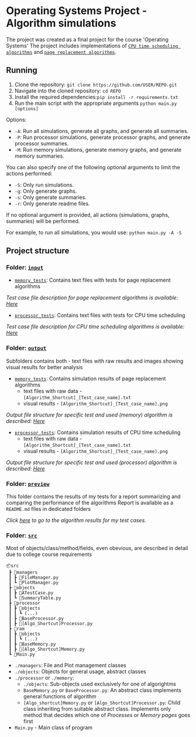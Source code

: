 # Operating Systems Project - Algorithm simulations

The project was created as a final project for the course 'Operating Systems'
The project includes implementations of [`CPU time scheduling algorithms`](https://en.wikipedia.org/wiki/Scheduling_(computing)) and [`page replacement algorithms`](https://en.wikipedia.org/wiki/Page_replacement_algorithm).

## Running

1. Clone the repository: `git clone https://github.com/USER/REPO.git`
2. Navigate into the cloned repository: `cd REPO`
3. Install the required dependencies:`pip install -r requirements.txt`
4. Run the main script with the appropriate arguments
```python main.py [options]```

Options:

- `-A`: Run all simulations, generate all graphs, and generate all summaries.
- `-P`: Run processor simulations, generate processor graphs, and generate processor summaries.
- `-M`: Run memory simulations, generate memory graphs, and generate memory summaries.

You can also specify one of the following optional arguments to limit the actions performed:

- `-S`: Only run simulations.
- `-g`: Only generate graphs.
- `-s`: Only generate summaries.
- `-r`: Only generate readme files.

If no optional argument is provided, all actions (simulations, graphs, summaries) will be performed.

For example, to run all simulations, you would use:
```python main.py -A -S```

## Project structure

### Folder: [`input`](input)
- [`memory_tests`](input/memory_tests): Contains text files with tests for page replacement algorithms 

_Test case file description for page replacement algorithms is available: [Here](preview/input/memory_tests/inputStructure.md)_

- [`processor_tests`](input/processor_tests): Contains text files with tests for CPU time scheduling

_Test case file description for CPU time scheduling algorithms is available: [Here](preview/input/processor_tests/inputStructure.md)_

### Folder: [`output`](output)

Subfolders contains both - text files with raw results and images showing visual results for better analysis

- [`memory_tests`](output/memory_tests): Contains simulation results of page replacement algorithms
    - text files with raw data - `[Algorithm_Shortcut]_[Test_case_name].txt`
    - visual results - `[Algorithm_Shortcut]_[Test_case_name].png`
    

_Output file structure for specific test and used (memory) algorithm is described: [Here](preview/output/memory_tests/outputStructure.md)_


- [`processor_tests`](output/processor_tests): Contains simulation results of CPU time scheduling
    - text files with raw data - `[Algorithm_Shortcut]_[Test_case_name].txt`
    - visual results - `[Algorithm_Shortcut]_[Test_case_name].png`

_Output file structure for specific test and used (processor) algorithm is described: [Here](preview/output/processor_tests/outputStructure.md)_

### Folder: [`preview`](preview)

This folder contains the results of my tests for a report summarizing and comparing the performance of the algorithms
Report is available as a `README.md` files in dedicated folders

_Click [here](preview/readme.md) to go to the algorithm results for my test cases._

### Folder: [`src`](src)

Most of objects/class/method/fields, even obevious, are described in detail due to college course requirements

```
📦src
 ┣ 📂managers
 ┃ ┣ 📜FileManager.py
 ┃ ┗ 📜PlotManager.py
 ┣ 📂objects
 ┃ ┣ 📜ATestCase.py
 ┃ ┗ 📜SummaryTable.py
 ┣ 📂processor
 ┃ ┣ 📂objects
 ┃ ┃ ┗ (...)
 ┃ ┣ 📜BaseProcessor.py
 ┃ ┣ 📜[Algo_Shortcut]Processor.py
 ┣ 📂ram
 ┃ ┣ 📂objects
 ┃ ┃ ┗ (...)
 ┃ ┣ 📜BaseMemory.py
 ┃ ┣ 📜[Algo_Shortcut]Memory.py
 ┗ 📜Main.py
 ```
 - `./managers`: File and Plot management classes
 - `./objects`: Objects for general usage, abstract classes
 - `./processor` or `./memory`:
    - `./objects`: Sub-objects used exclusively for one of algorightms
    - `BaseMemory.py` or `BaseProcessor.py`: An abstract class implements general functions of algorithm
    - `[Algo_shortcut]Memory.py` or `[Algo_Shortcut]Processor.py`: Child class inheriting from suitable abstract class. Implements only method that decides which one of _Processes_ or _Memory pages_ goes first
 - `Main.py` - Main class of program
